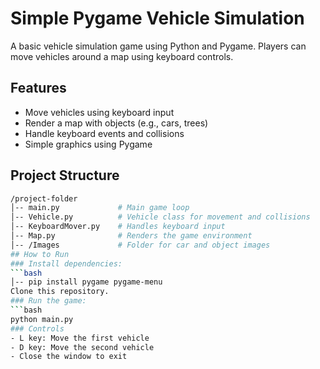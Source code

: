 # Simple Pygame Vehicle Simulation
A basic vehicle simulation game using Python and Pygame. Players can move vehicles around a map using keyboard controls.

## Features
- Move vehicles using keyboard input
- Render a map with objects (e.g., cars, trees)
- Handle keyboard events and collisions
- Simple graphics using Pygame
## Project Structure
```bash
/project-folder
│-- main.py             # Main game loop
│-- Vehicle.py          # Vehicle class for movement and collisions
│-- KeyboardMover.py    # Handles keyboard input
│-- Map.py              # Renders the game environment
│-- /Images             # Folder for car and object images
## How to Run
### Install dependencies:
```bash
│-- pip install pygame pygame-menu
Clone this repository.
### Run the game:
```bash
python main.py
### Controls
- L key: Move the first vehicle
- D key: Move the second vehicle
- Close the window to exit
